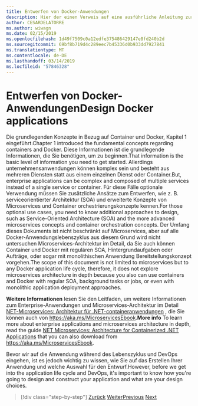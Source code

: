```yaml
---
title: Entwerfen von Docker-Anwendungen
description: Hier der einen Verweis auf eine ausführliche Anleitung zur Microservices-Architektur, da dies ein Thema ist, die sie nicht in diesem Handbuch beschrieben wird.
author: CESARDELATORRE
ms.author: wiwagn
ms.date: 02/15/2019
ms.openlocfilehash: 1d49f7509c0a12edfe375486429147e8fd240b2d
ms.sourcegitcommit: 69bf8b719d4c289eec7b45336d0b933dd7927841
ms.translationtype: MT
ms.contentlocale: de-DE
ms.lasthandoff: 03/14/2019
ms.locfileid: "57846328"
---
```

# <a name="design-docker-applications"></a><span data-ttu-id="7a476-103">Entwerfen von Docker-Anwendungen</span><span class="sxs-lookup"><span data-stu-id="7a476-103">Design Docker applications</span></span>

<span data-ttu-id="7a476-104">Die grundlegenden Konzepte in Bezug auf Container und Docker, Kapitel 1 eingeführt.</span><span class="sxs-lookup"><span data-stu-id="7a476-104">Chapter 1 introduced the fundamental concepts regarding containers and Docker.</span></span> <span data-ttu-id="7a476-105">Diese Informationen ist die grundlegende Informationen, die Sie benötigen, um zu beginnen.</span><span class="sxs-lookup"><span data-stu-id="7a476-105">That information is the basic level of information you need to get started.</span></span> <span data-ttu-id="7a476-106">Allerdings unternehmensanwendungen können komplex sein und besteht aus mehreren Diensten statt aus einem einzelnen Dienst oder Container.</span><span class="sxs-lookup"><span data-stu-id="7a476-106">But, enterprise applications can be complex and composed of multiple services instead of a single service or container.</span></span> <span data-ttu-id="7a476-107">Für diese Fälle optionale Verwendung müssen Sie zusätzliche Ansätze zum Entwerfen, wie z. B. serviceorientierter Architektur (SOA) und erweiterte Konzepte von Microservices und Container orchestrierungskonzepte kennen.</span><span class="sxs-lookup"><span data-stu-id="7a476-107">For those optional use cases, you need to know additional approaches to design, such as Service-Oriented Architecture (SOA) and the more advanced microservices concepts and container orchestration concepts.</span></span> <span data-ttu-id="7a476-108">Der Umfang dieses Dokuments ist nicht beschränkt auf Microservices, aber auf alle Docker-Anwendungslebenszyklus aus diesem Grund wird nicht untersuchen Microservices-Architektur im Detail, da Sie auch können Container und Docker mit regulären SOA, Hintergrundaufgaben oder Aufträge, oder sogar mit monolithischen Anwendung Bereitstellungskonzept vorgehen.</span><span class="sxs-lookup"><span data-stu-id="7a476-108">The scope of this document is not limited to microservices but to any Docker application life cycle, therefore, it does not explore microservices architecture in depth because you also can use containers and Docker with regular SOA, background tasks or jobs, or even with monolithic application deployment approaches.</span></span>

<span data-ttu-id="7a476-109">**Weitere Informationen** lesen Sie den Leitfaden, um weitere Informationen zum Enterprise-Anwendungen und Microservices-Architektur im Detail [NET-Microservices: Architektur für .NET-containeranwendungen](../../microservices-architecture/index.md) , die Sie können auch von <https://aka.ms/MicroservicesEbook>.</span><span class="sxs-lookup"><span data-stu-id="7a476-109">**More info** To learn more about enterprise applications and microservices architecture in depth, read the guide [NET Microservices: Architecture for Containerized .NET Applications](../../microservices-architecture/index.md) that you can also download from <https://aka.ms/MicroservicesEbook>.</span></span>

<span data-ttu-id="7a476-110">Bevor wir auf die Anwendung während des Lebenszyklus und DevOps eingehen, ist es jedoch wichtig zu wissen, wie Sie auf das Erstellen Ihrer Anwendung und welche Auswahl für den Entwurf.</span><span class="sxs-lookup"><span data-stu-id="7a476-110">However, before we get into the application life cycle and DevOps, it's important to know how you're going to design and construct your application and what are your design choices.</span></span>

>[!div class="step-by-step"]
><span data-ttu-id="7a476-111">[Zurück](index.md)
>[Weiter](common-container-design-principles.md)</span><span class="sxs-lookup"><span data-stu-id="7a476-111">[Previous](index.md)
[Next](common-container-design-principles.md)</span></span>